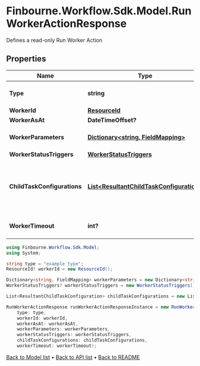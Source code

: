 # Finbourne.Workflow.Sdk.Model.RunWorkerActionResponse
Defines a read-only Run Worker Action

## Properties

Name | Type | Description | Notes
------------ | ------------- | ------------- | -------------
**Type** | **string** | Type name for this Action | [optional] 
**WorkerId** | [**ResourceId**](ResourceId.md) |  | [optional] 
**WorkerAsAt** | **DateTimeOffset?** | Worker AsAt | [optional] 
**WorkerParameters** | [**Dictionary&lt;string, FieldMapping&gt;**](FieldMapping.md) | Parameters for this Worker | [optional] 
**WorkerStatusTriggers** | [**WorkerStatusTriggers**](WorkerStatusTriggers.md) |  | [optional] 
**ChildTaskConfigurations** | [**List&lt;ResultantChildTaskConfiguration&gt;**](ResultantChildTaskConfiguration.md) | Tasks can be generated from run worker results; this is the configuration | [optional] 
**WorkerTimeout** | **int?** | Worker timeout in seconds | [optional] 

```csharp
using Finbourne.Workflow.Sdk.Model;
using System;

string type = "example type";
ResourceId? workerId = new ResourceId();

Dictionary<string, FieldMapping> workerParameters = new Dictionary<string, FieldMapping>();
WorkerStatusTriggers? workerStatusTriggers = new WorkerStatusTriggers();

List<ResultantChildTaskConfiguration> childTaskConfigurations = new List<ResultantChildTaskConfiguration>();

RunWorkerActionResponse runWorkerActionResponseInstance = new RunWorkerActionResponse(
    type: type,
    workerId: workerId,
    workerAsAt: workerAsAt,
    workerParameters: workerParameters,
    workerStatusTriggers: workerStatusTriggers,
    childTaskConfigurations: childTaskConfigurations,
    workerTimeout: workerTimeout);
```

[Back to Model list](../README.md#documentation-for-models) &#8226; [Back to API list](../README.md#documentation-for-api-endpoints) &#8226; [Back to README](../README.md)
